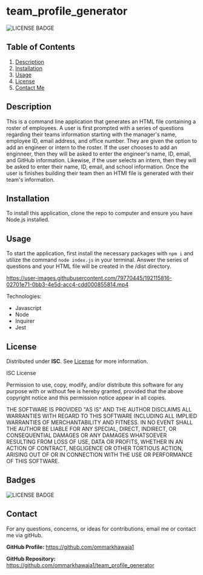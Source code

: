 # team_profile_generator

![LICENSE BADGE](https://img.shields.io/badge/license-ISC-brightgreen?style=for-the-badge)

## Table of Contents

1. [Description](#description)
2. [Installation](#installation)
3. [Usage](#usage)
4. [License](#license)
5. [Contact Me](#contact)

## Description

This is a command line application that generates an HTML file containing a roster of employees. A user is first prompted with a series of questions regarding their teams information starting with the manager's name, employee ID, email address, and office number. They are given the option to add an engineer or intern to the roster. If the user chooses to add an enginneer, then they will be asked to enter the engineer's name, ID, email, and GitHub information. Likewise, if the user selects an intern, then they will be asked to enter their name, ID, email, and school information. Once the user is finishes building their team then an HTMl file is generated with their team's information. 

## Installation

To install this application, clone the repo to computer and ensure you have Node.js installed. 

## Usage

To start the application, first install the necessary packages with `npm i` and utilize the command `node index.js` in your terminal. Answer the series of questions and your HTML file will be created in the /dist directory. 

https://user-images.githubusercontent.com/79770445/192115816-02701e71-0bb3-4e5d-acc4-cdd000855814.mp4

Technologies:

- Javascript
- Node
- Inquirer
- Jest
## License

Distributed under **ISC**. See [License](https://spdx.org/licenses/ISC.html) for more information.



ISC License

Permission to use, copy, modify, and/or distribute this software for any purpose with or without fee is hereby granted, provided that the above copyright notice and this permission notice appear in all copies.

THE SOFTWARE IS PROVIDED "AS IS" AND THE AUTHOR DISCLAIMS ALL WARRANTIES WITH REGARD TO THIS SOFTWARE INCLUDING ALL IMPLIED WARRANTIES OF MERCHANTABILITY AND FITNESS. IN NO EVENT SHALL THE AUTHOR BE LIABLE FOR ANY SPECIAL, DIRECT, INDIRECT, OR CONSEQUENTIAL DAMAGES OR ANY DAMAGES WHATSOEVER RESULTING FROM LOSS OF USE, DATA OR PROFITS, WHETHER IN AN ACTION OF CONTRACT, NEGLIGENCE OR OTHER TORTIOUS ACTION, ARISING OUT OF OR IN CONNECTION WITH THE USE OR PERFORMANCE OF THIS SOFTWARE.

## Badges

![LICENSE BADGE](https://img.shields.io/badge/license-ISC-brightgreen?style=for-the-badge)

## Contact

For any questions, concerns, or ideas for contributions, email me or contact me via gitHub.

**GitHub Profile:** <https://github.com/ommarkhawaja1>

**GitHub Repository:** <https://github.com/ommarkhawaja1/team_profile_generator>
